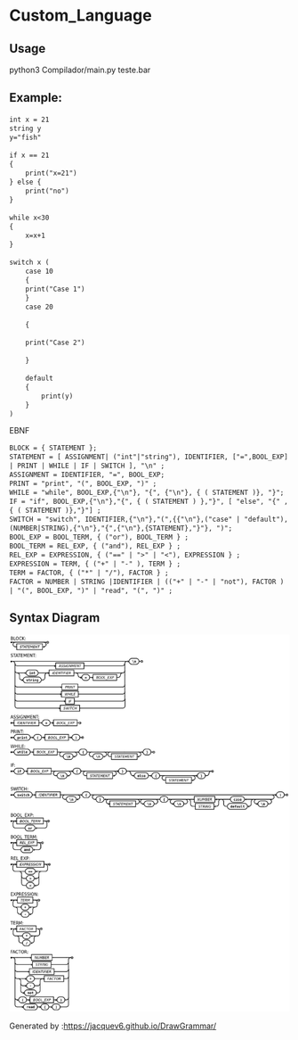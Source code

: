 # Custom_Language

## Usage
python3 Compilador/main.py teste.bar


## Example:
```
int x = 21
string y 
y="fish"

if x == 21 
{
	print("x=21")
} else {
	print("no")
}

while x<30 
{
	x=x+1
}

switch x (
	case 10
	{
	print("Case 1")
	}
	case 20

	{

	print("Case 2")

	}

	default 
	{
		print(y)
	}
)
```

EBNF
```
BLOCK = { STATEMENT };
STATEMENT = [ ASSIGNMENT| ("int"|"string"), IDENTIFIER, ["=",BOOL_EXP] | PRINT | WHILE | IF | SWITCH ], "\n" ;
ASSIGNMENT = IDENTIFIER, "=", BOOL_EXP;
PRINT = "print", "(", BOOL_EXP, ")" ;
WHILE = "while", BOOL_EXP,{"\n"}, "{", {"\n"}, { ( STATEMENT )}, "}";
IF = "if", BOOL_EXP,{"\n"},"{", { ( STATEMENT ) },"}", [ "else", "{" , { ( STATEMENT )},"}"] ;
SWITCH = "switch", IDENTIFIER,{"\n"},"(",{{"\n"},("case" | "default"), (NUMBER|STRING),{"\n"},"{",{"\n"},{STATEMENT},"}"}, ")";
BOOL_EXP = BOOL_TERM, { ("or"), BOOL_TERM } ;
BOOL_TERM = REL_EXP, { ("and"), REL_EXP } ;
REL_EXP = EXPRESSION, { ("==" | ">" | "<"), EXPRESSION } ;
EXPRESSION = TERM, { ("+" | "-" ), TERM } ;
TERM = FACTOR, { ("*" | "/"), FACTOR } ;
FACTOR = NUMBER | STRING |IDENTIFIER | (("+" | "-" | "not"), FACTOR ) | "(", BOOL_EXP, ")" | "read", "(", ")" ;
```

## Syntax Diagram
![DS](canvas.png)

Generated by :https://jacquev6.github.io/DrawGrammar/
